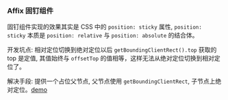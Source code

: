 ### Affix 固钉组件

固钉组件实现的效果其实是 CSS 中的 `position: sticky` 属性, `position: sticky` 本质是 `position: relative` 与 `position: absolute` 的结合体。

开发坑点: 相对定位切换到绝对定位以后 `getBoundingClientRect().top` 获取的 top 是定值, 其值始终与 `offsetTop` 的值相等，这样无法从绝对定位切换到相对定位了。

解决手段: 提供一个占位父节点, 父节点使用 `getBoundingClientRect`, 子节点上绝对定位。[demo](https://github.com/ming-cult/snake-design/blob/master/components/Affix/index.tsx#L83-L87)